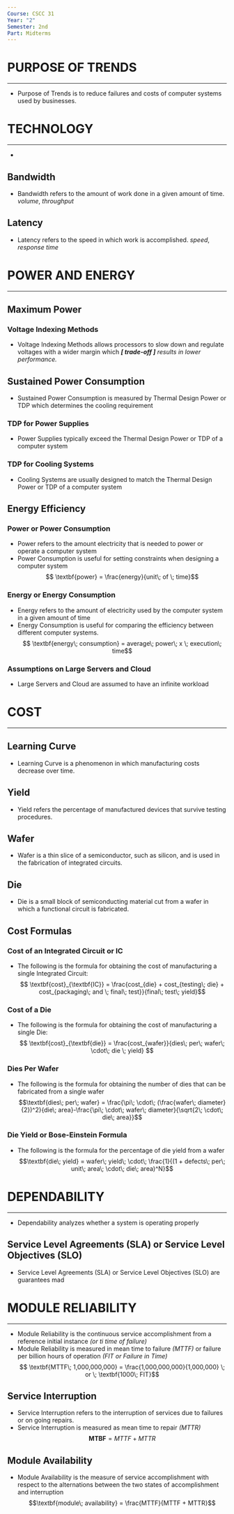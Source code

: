 ```yaml
---
Course: CSCC 31
Year: "2"
Semester: 2nd
Part: Midterms
---
```

# PURPOSE OF TRENDS 
---
- Purpose of Trends is to reduce failures and costs of computer systems used by businesses.

# TECHNOLOGY
---
- 
## Bandwidth
- Bandwidth refers to the amount of work done in a given amount of time. *volume*, *throughput*
## Latency
- Latency refers to the speed in which work is accomplished. *speed*, *response time*

# POWER AND ENERGY
---
## Maximum Power 
### Voltage Indexing Methods
- Voltage Indexing Methods allows processors to slow down and regulate voltages with a wider margin which ***[ trade-off ]** results in lower performance.*
## Sustained Power Consumption
- Sustained Power Consumption is measured by Thermal Design Power or TDP which determines the cooling requirement
### TDP for Power Supplies
- Power Supplies typically exceed the Thermal Design Power or TDP of a computer system
### TDP for Cooling Systems
- Cooling Systems are usually designed to match the Thermal Design Power or TDP of a computer system
## Energy Efficiency
### Power or Power  Consumption
- Power refers to the amount electricity that is needed to power or operate a computer system
- Power Consumption is useful for setting constraints when designing a computer system
$$ \textbf{power} = \frac{energy}{unit\; of \; time}$$
### Energy or Energy Consumption
- Energy refers to the amount of electricity used by the computer system in a given amount of time
- Energy Consumption is useful for comparing the efficiency between different computer systems.
$$ \textbf{energy\; consumption} = average\; power\; x \; execution\; time$$
### Assumptions on Large Servers and Cloud
- Large Servers and Cloud are assumed to have an infinite workload
# COST
---
## Learning Curve
- Learning Curve is a phenomenon in which manufacturing costs decrease over time.
## Yield
- Yield refers the percentage of manufactured devices that survive testing procedures.
## Wafer
- Wafer is a thin slice of a semiconductor, such as silicon, and is used in the fabrication of integrated circuits.
## Die 
- Die is a small block of semiconducting material cut from a wafer in which a functional circuit is fabricated.
## Cost Formulas
### Cost of an Integrated Circuit or IC
- The following is the formula for obtaining the cost of manufacturing a single Integrated Circuit:
$$ \textbf{cost}_{\textbf{IC}} = \frac{cost_{die} + cost_{testing\; die} + cost_{packaging\; and \; final\; test}}{final\; test\; yield}$$
### Cost of a Die
- The following is the formula for obtaining the cost of manufacturing a single Die:
$$ \textbf{cost}_{\textbf{die}} = \frac{cost_{wafer}}{dies\; per\; wafer\; \cdot\; die \; yield} $$
### Dies Per Wafer
- The following is the formula for obtaining the number of dies that can be fabricated from a single wafer
$$\textbf{dies\; per\; wafer} = \frac{\pi\; \cdot\; (\frac{wafer\; diameter}{2})^2}{die\; area}-\frac{\pi\; \cdot\; wafer\; diameter}{\sqrt{2\; \cdot\; die\; area}}$$
### Die Yield or Bose-Einstein Formula
- The following is the formula for the percentage of die yield from a wafer
$$\textbf{die\; yield} = wafer\; yield\; \cdot\; \frac{1}{(1 + defects\; per\; unit\; area\; \cdot\; die\; area)^N}$$
# DEPENDABILITY
---
- Dependability analyzes whether a system is operating properly
## Service Level Agreements (SLA) or Service Level Objectives (SLO)
- Service Level Agreements (SLA) or Service Level Objectives (SLO) are guarantees mad
# MODULE RELIABILITY
---
- Module Reliability is the continuous service accomplishment from a reference initial instance *(or ti time of failure)*
- Module Reliability is measured in mean time to failure *(MTTF)* or failure per billion hours of operation  *(FIT or Failure in Time)*
$$ \textbf{MTTF\; 1,000,000,000} = \frac{1,000,000,000}{1,000,000} \; or \; \textbf{1000\; FIT}$$
## Service Interruption
- Service Interruption refers to the interruption of services due to failures or on going repairs.
- Service Interruption is measured as mean time to repair *(MTTR)*
$$\textbf{MTBF} = MTTF + MTTR$$
## Module Availability
- Module Availability is the measure of service accomplishment with respect to the alternations between the two states of accomplishment and interruption
$$\textbf{module\; availability} = \frac{MTTF}{MTTF + MTTR}$$